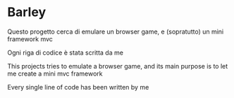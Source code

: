 # Barley


Questo progetto cerca di emulare un browser game, e (sopratutto) un mini framework mvc

Ogni riga di codice è stata scritta da me

This projects tries to emulate a browser game, and its main purpose is to let me create a mini mvc framework

Every single line of code has been written by me